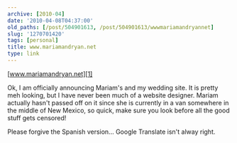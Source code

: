 ```yaml
---
archive: [2010-04]
date: '2010-04-08T04:37:00'
old_paths: [/post/504901613, /post/504901613/wwwmariamandryannet]
slug: '1270701420'
tags: [personal]
title: www.mariamandryan.net
type: link
---
```


[www.mariamandryan.net][1]

Ok, I am officially announcing Mariam's and my wedding site.  It is pretty
meh looking, but I have never been much of a website designer.  Mariam
actually hasn't passed off on it since she is currently in a van somewhere
in the middle of New Mexico, so quick, make sure you look before all the
good stuff gets censored!

Please forgive the Spanish version... Google Translate isn't alway right.

[1]: http://www.mariamandryan.net/
